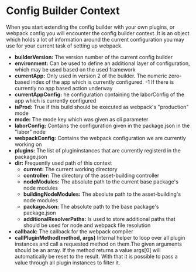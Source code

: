 # Config Builder Context
When you start extending the config builder with your own plugins, or webpack
config you will encounter the config builder context. It is an object
which holds a lot of information around the current configuration you 
may use for your current task of setting up webpack.

* **builderVersion:** The version number of the current config builder
* **environment:** Can be used to define an additional layer of configuration, which may be used based on the used framework
* **currentApp:** Only used in version 2 of the builder. The numeric zero-based index of the app which is currently configured. -1 If there is currently no app based action underway
* **currentAppConfig:** he configuration containing the laborConfig of the app which is currently configured
* **isProd:** True if this build should be executed as webpack's "production" mode
* **mode:** The mode key which was given as cli parameter
* **laborConfig:** Contains the configuration given in the package.json in the "labor" node
* **webpackConfig:** Contains the webpack configuration we are currently working on
* **plugins:** The list of plugininstances that are currently registerd in the package.json
* **dir:** Frequently used path of this context
	* **current:** The current working directory
	* **controller:** The directory of the asset-building controller
	* **nodeModules:** The absolute path to the current base package's node modules
	* **buildingNodeModules:** The absolute path to the asset-building's node modules
	* **packageJson:** The absolute path to the base package's package.json
	* **additionalResolverPaths:** Is used to store additional paths that should be used for node and webpack file resolution
* **callback:** The callback for the webpack compiler
* **callPluginMethod(method, args)**
Internal helper to loop over all plugin instances and call a requested method on 
them.The given arguments should be an array. If the method returns a value args[0] 
will automatically be reset to the result. With that it is possible to pass a 
value through all plugin instances to filter it.
